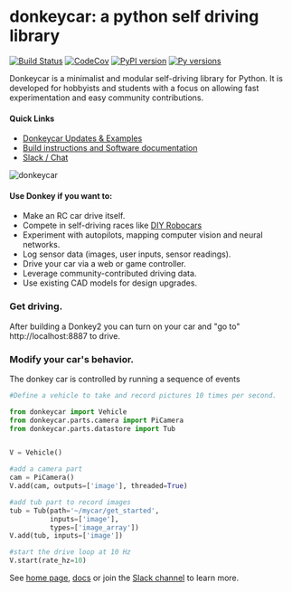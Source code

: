# donkeycar: a python self driving library

[![Build Status](https://travis-ci.org/wroscoe/donkey.svg?branch=dev)](https://travis-ci.org/wroscoe/donkey)
[![CodeCov](https://codecov.io/gh/wroscoe/donkey/branch/dev/graph/badge.svg)](https://codecov.io/gh/wroscoe/donkey/branch/dev)
[![PyPI version](https://badge.fury.io/py/donkeycar.svg)](https://badge.fury.io/py/donkeycar)
[![Py versions](https://img.shields.io/pypi/pyversions/donkeycar.svg)](https://img.shields.io/pypi/pyversions/donkeycar.svg)

Donkeycar is a minimalist and modular self-driving library for Python. It is
developed for hobbyists and students with a focus on allowing fast experimentation and easy
community contributions.

#### Quick Links
* [Donkeycar Updates & Examples](http://donkeycar.com)
* [Build instructions and Software documentation](http://docs.donkeycar.com)
* [Slack / Chat](https://donkey-slackin.herokuapp.com/)

![donkeycar](./docs/assets/build_hardware/donkey2.PNG)

#### Use Donkey if you want to:
* Make an RC car drive itself.
* Compete in self-driving races like [DIY Robocars](http://diyrobocars.com)
* Experiment with autopilots, mapping computer vision and neural networks.
* Log sensor data (images, user inputs, sensor readings).
* Drive your car via a web or game controller.
* Leverage community-contributed driving data.
* Use existing CAD models for design upgrades.

### Get driving.
After building a Donkey2 you can turn on your car and "go to" http://localhost:8887 to drive.

### Modify your car's behavior.
The donkey car is controlled by running a sequence of events

```python
#Define a vehicle to take and record pictures 10 times per second.

from donkeycar import Vehicle
from donkeycar.parts.camera import PiCamera
from donkeycar.parts.datastore import Tub


V = Vehicle()

#add a camera part
cam = PiCamera()
V.add(cam, outputs=['image'], threaded=True)

#add tub part to record images
tub = Tub(path='~/mycar/get_started',
          inputs=['image'],
          types=['image_array'])
V.add(tub, inputs=['image'])

#start the drive loop at 10 Hz
V.start(rate_hz=10)
```

See [home page](http://donkeycar.com), [docs](http://docs.donkeycar.com)
or join the [Slack channel](http://www.donkeycar.com/community.html) to learn more.
